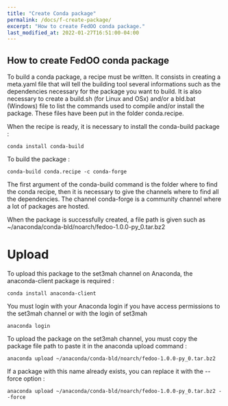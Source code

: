 ```yaml
---
title: "Create Conda package"
permalink: /docs/f-create-package/
excerpt: "How to create FedOO conda package."
last_modified_at: 2022-01-27T16:51:00-04:00
---
```


## How to create FedOO conda package

To build a conda package, a recipe must be written. It consists in creating a meta.yaml file that will tell the building tool several informations such as the dependencies necessary for the package you want to build. It is also necessary to create a build.sh (for Linux and OSx) and/or a bld.bat (Windows) file to list the commands used to compile and/or install the package. These files have been put in the folder conda.recipe.

When the recipe is ready, it is necessary to install the conda-build package :

`conda install conda-build`

To build the package :

`conda-build conda.recipe -c conda-forge`

The first argument of the conda-build command is the folder where to find the conda recipe, then it is necessary to give the channels where to find all the dependencies. The channel conda-forge is a community channel where a lot of packages are hosted. 

When the package is successfully created, a file path is given such as ~/anaconda/conda-bld/noarch/fedoo-1.0.0-py_0.tar.bz2

# Upload

To upload this package to the set3mah channel on Anaconda, the anaconda-client package is required :

`conda install anaconda-client`

You must login with your Anaconda login if you have access permissions to the set3mah channel or with the login of set3mah

`anaconda login`

To upload the package on the set3mah channel, you must copy the package file path to paste it in the anaconda upload command :

`anaconda upload ~/anaconda/conda-bld/noarch/fedoo-1.0.0-py_0.tar.bz2`

If a package with this name already exists, you can replace it with the --force option :

`anaconda upload ~/anaconda/conda-bld/noarch/fedoo-1.0.0-py_0.tar.bz2 --force`